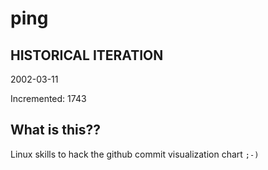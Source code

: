 # ping

## HISTORICAL ITERATION
2002-03-11

Incremented: 1743

## What is this?? 
Linux skills to hack the github commit visualization chart `;-)`
